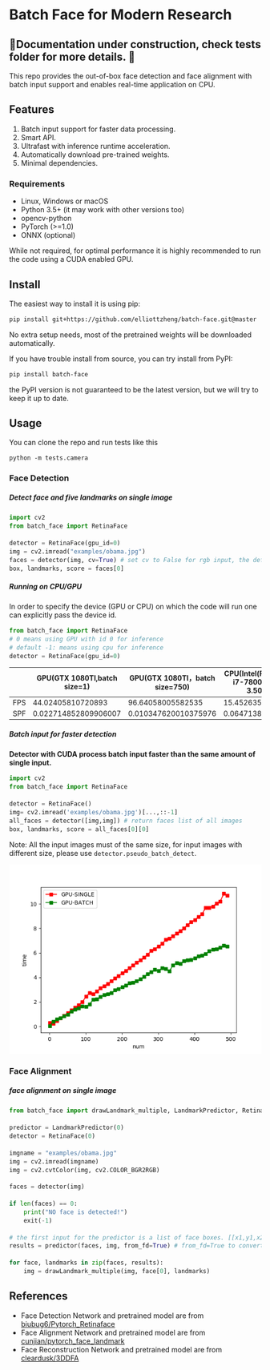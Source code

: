 # Batch Face for Modern Research

## 🚧Documentation under construction, check tests folder for more details. 🚧

This repo provides the out-of-box face detection and face alignment with batch input support and enables real-time application on CPU.

## Features
1. Batch input support for faster data processing.
2. Smart API.
3. Ultrafast with inference runtime acceleration.
4. Automatically download pre-trained weights.
5. Minimal dependencies.

### Requirements

- Linux, Windows or macOS
- Python 3.5+ (it may work with other versions too)
- opencv-python
- PyTorch (>=1.0) 
- ONNX (optional)

While not required, for optimal performance it is highly recommended to run the code using a CUDA enabled GPU.

## Install

The easiest way to install it is using pip:

```bash
pip install git+https://github.com/elliottzheng/batch-face.git@master
```
No extra setup needs, most of the pretrained weights will be downloaded automatically.

If you have trouble install from source, you can try install from PyPI:

```bash
pip install batch-face
```
the PyPI version is not guaranteed to be the latest version, but we will try to keep it up to date.

## Usage
You can clone the repo and run tests like this
```
python -m tests.camera
```
### Face Detection

##### Detect face and five landmarks on single image
```python
import cv2
from batch_face import RetinaFace

detector = RetinaFace(gpu_id=0)
img = cv2.imread("examples/obama.jpg")
faces = detector(img, cv=True) # set cv to False for rgb input, the default value of cv is False
box, landmarks, score = faces[0]
```
##### Running on CPU/GPU

In order to specify the device (GPU or CPU) on which the code will run one can explicitly pass the device id.
```python
from batch_face import RetinaFace
# 0 means using GPU with id 0 for inference
# default -1: means using cpu for inference
detector = RetinaFace(gpu_id=0) 
```
|      | GPU(GTX 1080TI,batch size=1) | GPU(GTX 1080TI，batch size=750) | CPU(Intel(R) Core(TM) i7-7800X CPU @ 3.50GHz) |
| ---- | ---------------------------- | ------------------------------- | --------------------------------------------- |
| FPS  | 44.02405810720893            | 96.64058005582535               | 15.452635835550483                            |
| SPF  | 0.022714852809906007         | 0.010347620010375976            | 0.0647138786315918                            |


##### Batch input for faster detection

**Detector with CUDA process batch input faster than the same amount of single input.** 

```python
import cv2
from batch_face import RetinaFace

detector = RetinaFace()
img= cv2.imread('examples/obama.jpg')[...,::-1]
all_faces = detector([img,img]) # return faces list of all images
box, landmarks, score = all_faces[0][0]
```

Note: All the input images must of the same size, for input images with different size, please use `detector.pseudo_batch_detect`.

![](./images/gpu_batch.png)

### Face Alignment
##### face alignment on single image

```python 
from batch_face import drawLandmark_multiple, LandmarkPredictor, RetinaFace

predictor = LandmarkPredictor(0)
detector = RetinaFace(0)

imgname = "examples/obama.jpg"
img = cv2.imread(imgname)
img = cv2.cvtColor(img, cv2.COLOR_BGR2RGB)

faces = detector(img)

if len(faces) == 0:
    print("NO face is detected!")
    exit(-1)

# the first input for the predictor is a list of face boxes. [[x1,y1,x2,y2]]
results = predictor(faces, img, from_fd=True) # from_fd=True to convert results from our detection results to simple boxes

for face, landmarks in zip(faces, results):
    img = drawLandmark_multiple(img, face[0], landmarks)
```


## References

- Face Detection Network and pretrained model are from [biubug6/Pytorch_Retinaface](https://github.com/biubug6/Pytorch_Retinaface)
- Face Alignment Network and pretrained model are from [cunjian/pytorch_face_landmark](https://github.com/cunjian/pytorch_face_landmark)
- Face Reconstruction Network and pretrained model are from [cleardusk/3DDFA](https://github.com/cleardusk/3DDFA)
